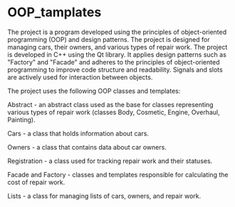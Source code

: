 # OOP_tamplates

The project is a program developed using the principles of object-oriented programming (OOP) and design patterns. The project is designed for managing cars, their owners, and various types of repair work. The project is developed in C++ using the Qt library. It applies design patterns such as "Factory" and "Facade" and adheres to the principles of object-oriented programming to improve code structure and readability. Signals and slots are actively used for interaction between objects.

The project uses the following OOP classes and templates:

Abstract - an abstract class used as the base for classes representing various types of repair work (classes Body, Cosmetic, Engine, Overhaul, Painting).

Cars - a class that holds information about cars.

Owners - a class that contains data about car owners.

Registration - a class used for tracking repair work and their statuses.

Facade and Factory - classes and templates responsible for calculating the cost of repair work.

Lists - a class for managing lists of cars, owners, and repair work.
